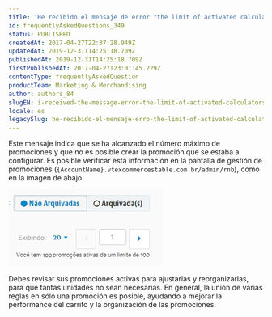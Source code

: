 ```yaml
---
title: 'He recibido el mensaje de error "the limit of activated calculators has been reached". Que hacer?'
id: frequentlyAskedQuestions_349
status: PUBLISHED
createdAt: 2017-04-27T22:37:28.949Z
updatedAt: 2019-12-31T14:25:18.709Z
publishedAt: 2019-12-31T14:25:18.709Z
firstPublishedAt: 2017-04-27T23:01:45.229Z
contentType: frequentlyAskedQuestion
productTeam: Marketing & Merchandising
author: authors_84
slugEN: i-received-the-message-error-the-limit-of-activated-calculators-has-been-reached-what-to-do
locale: es
legacySlug: he-recibido-el-mensaje-erro-the-limit-of-activated-calculators-has-been-reached-que-hacer
---
```


Este mensaje indica que se ha alcanzado el número máximo de promociones y que no es posible crear la promoción que se estaba a configurar. Es posible verificar esta información en la pantalla de gestión de promociones (`{AccountName}.vtexcommercestable.com.br/admin/rnb`), como en la imagen de abajo.

![](https://raw.githubusercontent.com/vtexdocs/help-center-content/refs/heads/main/docs/es/faq/marketing-&-merchandising/he-recibido-el-mensaje-erro-the-limit-of-activated-calculators-has-been-reached-que-hacer_1.jpg)

Debes revisar sus promociones activas para ajustarlas y reorganizarlas, para que tantas unidades no sean necesarias. En general, la unión de varias reglas en sólo una promoción es posible, ayudando a mejorar la performance del carrito y la organización de las promociones.

